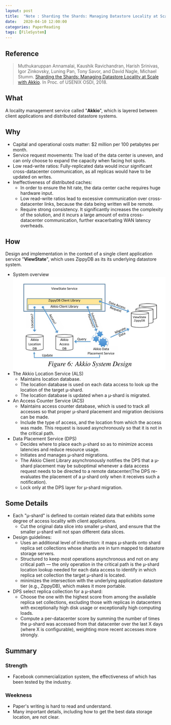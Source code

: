 ```yaml
---
layout: post
title:  "Note : Sharding the Shards: Managing Datastore Locality at Scale with Akkio"
date:   2020-04-10 12:00:00
categories: PaperReading
tags: [FileSystem]
---
```


## Reference

> Muthukaruppan Annamalai, Kaushik Ravichandran, Harish Srinivas, Igor Zinkovsky, Luning Pan, Tony Savor, and David Nagle, Michael Stumm. [Sharding the Shards: Managing Datastore Locality at Scale with Akkio](https://www.usenix.org/system/files/osdi18-annamalai.pdf). In Proc. of USENIX OSDI, 2018.

## What

A locality management service called "**Akkio**", which is layered between client applications and distributed datastore systems.

<!-- more -->

## Why

* Capital and operational costs matter: $2 million per 100 petabytes per month.
* Service request movements: The load of the data center is uneven, and can only choose to expand the capacity when facing hot spots.
* Low read-write ratios: Fully-replicated data would incur significant cross-datacenter communication, as all replicas would have to be updated on writes.
* Ineffectiveness of distributed caches:
    * In order to ensure the hit rate, the data center cache requires huge hardware input.
    * Low read-write ratios lead to excessive communication over cross-datacenter links, because the data being written will be remote.
    * Require strong consistency. It significantly increases the complexity of the solution, and it incurs a large amount of extra cross-datacenter communication, further exacerbating WAN latency overheads.
     
## How 

Design and implementation in the context of a single client application service "**ViewState**", which uses ZippyDB as its its underlying datastore system.
* System overview
![AKKIO overview](img/paperReading/AKKIO-1.jpg)
* The Akkio Location Service (ALS)
    * Maintains location database.
    * The location database is used on each data access to look up the location of the target µ-shard.
    * The location database is updated when a µ-shard is migrated.
* An Access Counter Service (ACS)
    * Maintains access counter database, which is used to track all accesses so that proper µ-shard placement and migration decisions can be made. 
    * Include the type of access, and the location from which the access was made. This request is issued asynchronously so that it is not in the critical path.
* Data Placement Service (DPS)
    * Decides where to place each µ-shard so as to minimize access latencies and reduce resource usage. 
    * Initiates and manages µ-shard migrations.
    * The Akkio Client Library asynchronously notifies the DPS that a µ-shard placement may be suboptimal whenever a data access request needs to be directed to a remote datacenter(The DPS re-evaluates the placement of a µ-shard only when it receives such a notification).
    * Lock only at the DPS layer for µ-shard migration.
     

## Some Details

* Each "µ-shard" is defined to contain related data that exhibits some degree of access locality with client applications.
    * Cut the original data slice into smaller µ-shard, and ensure that the smaller µ-shard will not span different data slices.
* Design guidelines:
    * Uses an additional level of indirection: it maps µ-shards onto shard replica set collections whose shards are in turn mapped to datastore storage servers. 
    * Structured to keep most operations asynchronous and not on any critical path — the only operation in the critical path is the µ-shard location lookup needed for each data access to identify in which replica set collection the target µ-shard is located. 
    * minimizes the intersection with the underlying application datastore tier (e.g., ZippyDB), which makes it more portable.
* DPS select replica collection for a µ-shard:
    * Choose the one with the highest score from among the available replica set collections, excluding those with replicas in datacenters with exceptionally high disk usage or exceptionally high computing loads.
    * Compute a per-datacenter score by summing the number of times the µ-shard was accessed from that datacenter over the last X days (where X is configurable), weighting more recent accesses more strongly.

## Summary

### Strength

* Facebook commercialization system, the effectiveness of which has been tested by the industry.

### Weekness

* Paper's writing is hard to read and understand.
* Many important details, including how to get the best data storage location, are not clear.
